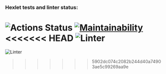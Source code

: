 ### Hexlet tests and linter status:
![Actions Status](/workflows/hexlet-check/badge.svg)
[![Maintainability](https://api.codeclimate.com/v1/badges/a99a88d28ad37a79dbf6/maintainability)](https://codeclimate.com/github/codeclimate/codeclimate/maintainability)
<<<<<<< HEAD
![Linter](https://github.com/Yar56/frontend-project-lvl1/workflows/Linter/badge.svg)
=======
![Linter](https://github.com/Yar56/frontend-project-lvl1/workflows/Linter/badge.svg)
>>>>>>> 5902dc074c2082b244d40a74903ae5c99269aa9e
